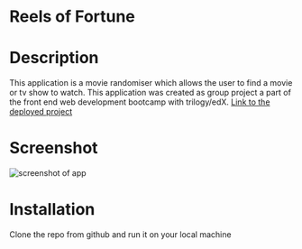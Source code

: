 # Reels of Fortune 
# Description
This application is a movie randomiser which allows the user to find a movie or tv show to watch. This application was created as group project a part of the front end web development bootcamp with trilogy/edX. 
[Link to the deployed project](https://al946x.github.io/reelsoffortune/)

# Screenshot 
![screenshot of app](/src/images/screenshot.png "Screenshot of app")

# Installation 
Clone the repo from github and run it on your local machine